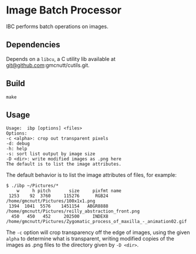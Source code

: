 # Image Batch Processor

IBC performs batch operations on images.

## Dependencies

Depends on a `libcu`, a C utility lib available at
git@github.com:gmcnutt/cutils.git.

## Build

    make

## Usage

    Usage:  ibp [options] <files>
    Options:
    -c <alpha>: crop out transparent pixels
    -d: debug
    -h:	help
    -s: sort list output by image size
    -D <dir>: write modified images as .png here
    The default is to list the image attributes.

The default behavior is to list the image attributes of files, for example:

    $ ./ibp ~/Pictures/*
        w     h pitch       size     pixfmt name
     1253    92  3760     115276      RGB24 /home/gmcnutt/Pictures/100x1x1.png
     1394  1041  5576    1451154   ABGR8888 /home/gmcnutt/Pictures/reilly_abstraction_front.png
      450   450   452     202500     INDEX8 /home/gmcnutt/Pictures/Zygomatic_process_of_maxilla_-_animation02.gif

The `-c` option will crop transparency off the edge of images, using the given
`alpha` to determine what is transparent, writing modified copies of the images
as .png files to the directory given by `-D <dir>`.
